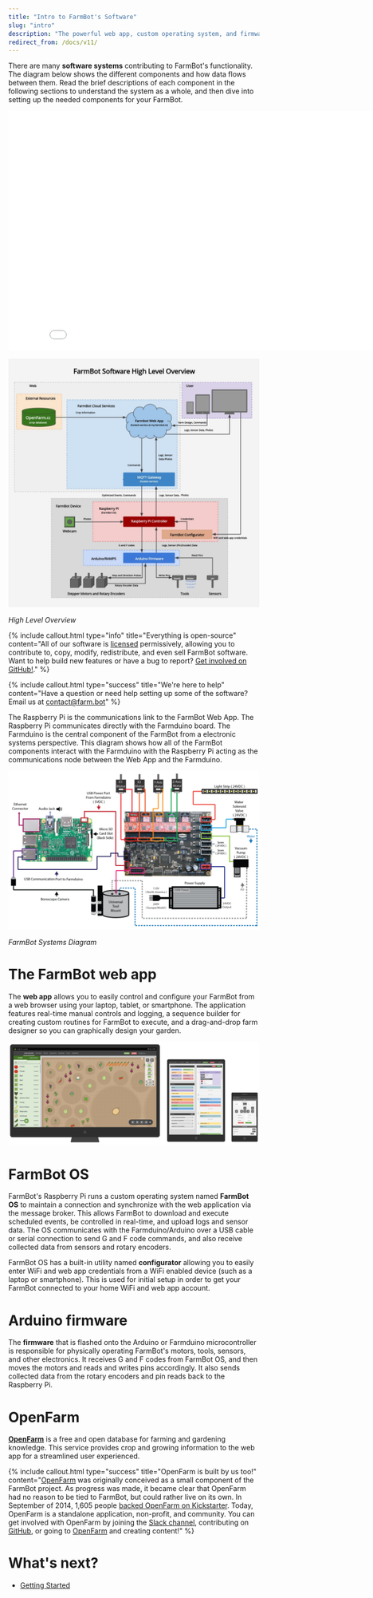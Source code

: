 ```yaml
---
title: "Intro to FarmBot's Software"
slug: "intro"
description: "The powerful web app, custom operating system, and firmware that bring FarmBot to life"
redirect_from: /docs/v11/
---
```


There are many **software systems** contributing to FarmBot's functionality. The diagram below shows the different components and how data flows between them. Read the brief descriptions of each component in the following sections to understand the system as a whole, and then dive into setting up the needed components for your FarmBot.

<iframe class="embedly-embed" src="//cdn.embedly.com/widgets/media.html?src=https%3A%2F%2Fwww.youtube.com%2Fembed%2FWQvQOfVNQB8%3Ffeature%3Doembed&display_name=YouTube&url=https%3A%2F%2Fwww.youtube.com%2Fwatch%3Fv%3DWQvQOfVNQB8&image=https%3A%2F%2Fi.ytimg.com%2Fvi%2FWQvQOfVNQB8%2Fhqdefault.jpg&key=f2aa6fc3595946d0afc3d76cbbd25dc3&type=text%2Fhtml&schema=youtube" width="854" height="480" scrolling="no" title="YouTube embed" frameborder="0" allow="autoplay; fullscreen" allowfullscreen="true"></iframe>



![FARMBOT_SOFTWARE_HIGH_LEVEL_OVERVIEW.jpg](_images/FARMBOT_SOFTWARE_HIGH_LEVEL_OVERVIEW.jpg)

_High Level Overview_



{%
include callout.html
type="info"
title="Everything is open-source"
content="All of our software is [licensed](https://meta.farm.bot/docs/licensing) permissively, allowing you to contribute to, copy, modify, redistribute, and even sell FarmBot software. Want to help build new features or have a bug to report? [Get involved on GitHub!](https://github.com/FarmBot)."
%}



{%
include callout.html
type="success"
title="We're here to help"
content="Have a question or need help setting up some of the software? Email us at [contact@farm.bot](mailto:contact@farm.bot)"
%}

The Raspberry Pi is the communications link to the FarmBot Web App. The Raspberry Pi communicates directly with the Farmduino board. The Farmduino is the central component of the FarmBot from a electronic systems perspective. This diagram shows how all of the FarmBot components interact with the Farmduino with the Raspberry Pi acting as the communications node between the Web App and the Farmduino.

![c91285f-FarmBot_System_Diagram.png](_images/FarmBot_System_Diagram.png)

_FarmBot Systems Diagram_

# The FarmBot web app
The **web app** allows you to easily control and configure your FarmBot from a web browser using your laptop, tablet, or smartphone. The application features real-time manual controls and logging, a sequence builder for creating custom routines for FarmBot to execute, and a drag-and-drop farm designer so you can graphically design your garden.

![Web-App-on-Different-Devices.png](_images/Web-App-on-Different-Devices.png)

# FarmBot OS
FarmBot's Raspberry Pi runs a custom operating system named **FarmBot OS** to maintain a connection and synchronize with the web application via the message broker. This allows FarmBot to download and execute scheduled events, be controlled in real-time, and upload logs and sensor data. The OS communicates with the Farmduino/Arduino over a USB cable or serial connection to send G and F code commands, and also receive collected data from sensors and rotary encoders.

FarmBot OS has a built-in utility named **configurator** allowing you to easily enter WiFi and web app credentials from a WiFi enabled device (such as a laptop or smartphone). This is used for initial setup in order to get your FarmBot connected to your home WiFi and web app account.

# Arduino firmware
The **firmware** that is flashed onto the Arduino or Farmduino microcontroller is responsible for physically operating FarmBot's motors, tools, sensors, and other electronics. It receives G and F codes from FarmBot OS, and then moves the motors and reads and writes pins accordingly. It also sends collected data from the rotary encoders and pin reads back to the Raspberry Pi.

# OpenFarm
**[OpenFarm](https://openfarm.cc)** is a free and open database for farming and gardening knowledge. This service provides crop and growing information to the web app for a streamlined user experienced.

{%
include callout.html
type="success"
title="OpenFarm is built by us too!"
content="[OpenFarm](https://openfarm.cc) was originally conceived as a small component of the FarmBot project. As progress was made, it became clear that OpenFarm had no reason to be tied to FarmBot, but could rather live on its own. In September of 2014, 1,605 people [backed OpenFarm on Kickstarter](https://www.kickstarter.com/projects/roryaronson/openfarm-learn-to-grow-anything/). Today, OpenFarm is a standalone application, non-profit, and community. You can get involved with OpenFarm by joining the [Slack channel](http://slack.openfarm.cc), contributing on [GitHub](https://github.com/openfarmcc), or going to [OpenFarm](https://openfarm.cc) and creating content!"
%}


# What's next?

 * [Getting Started](getting-started.md)
